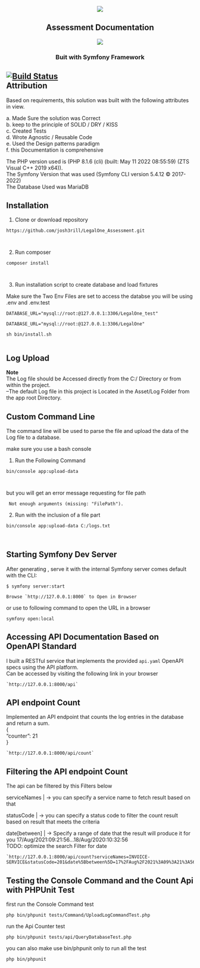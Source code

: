 <!DOCTYPE html>
<html>

<head>
  <meta charset="utf-8">
  <meta name="viewport" content="width=device-width, initial-scale=1.0">
  
  <link rel="stylesheet" href="https://stackedit.io/style.css" />
</head>

<body class="stackedit">
  <div class="stackedit__html"><p align="center"><a href="https://symfony.com" target="_blank">
  <img src="https://legal.one/img/contact/logo.svg">
</a></p>
<h2 align="center">
Assessment Documentation
</h2>
<p align="center"><a href="https://symfony.com" target="_blank">
  <img src="https://symfony.com/logos/symfony_black_02.svg">
  </a></p><h3 align="center">
  Buit with Symfony Framework
</h3>
<p></p>
<h2 id="attribution"><a href="https://travis-ci.org/joemccann/dillinger"><img src="https://travis-ci.org/joemccann/dillinger.svg?branch=master" alt="Build Status"></a><br>
Attribution</h2>
<p>Based on requirements, this solution was built with the following attributes in view.</p>
<p>a. Made Sure the solution was Correct<br>
b.  keep to the principle of SOLID / DRY / KISS<br>
c. Created Tests<br>
d. Wrote Agnostic / Reusable Code<br>
e. Used the Design patterns paradigm<br>
f. this Documentation is comprehensive</p>
<p>The PHP version used is (PHP 8.1.6 (cli) (built: May 11 2022 08:55:59) (ZTS Visual C++ 2019 x64)).<br>
The Symfony Version that was used (Symfony CLI version 5.4.12 © 2017-2022)<br>
The Database Used was MariaDB</p>
<h2 id="installation">Installation</h2>
<ol>
<li>Clone or download repository</li>
</ol>
<pre><code>https://github.com/josh3rill/LegalOne_Assessment.git

</code></pre>
<ol start="2">
<li>Run composer</li>
</ol>
<pre><code>composer install

</code></pre>
<ol start="3">
<li>Run installation script to create database and load fixtures</li>
</ol>
    
    
    
Make sure the Two Env Files are set to access the databse you will be using .env and .env.test
    
   <pre><code>DATABASE_URL="mysql://root:@127.0.0.1:3306/LegalOne_test" </code></pre>
    
   <pre><code>DATABASE_URL="mysql://root:@127.0.0.1:3306/LegalOne" </code></pre>
    
    
<pre><code>sh bin/install.sh

</code></pre>
<h2 id="log-upload">Log Upload</h2>
<p><strong>Note</strong><br>
The Log file should be Accessed directly from the C:/ Directory or from within the project.<br>
–The default Log file in this project is Located in the Asset/Log Folder from the app root Directory.</p>
<h2 id="custom-command-line">Custom Command Line</h2>
<p>The command line will be used to parse the file and upload the data of the Log file to a database.</p>
<p>make sure you use a bash console</p>
<ol>
<li>Run the Following Command</li>
</ol>
<pre><code>bin/console app:upload-data

</code></pre>
<p>but you will get an error message requesting for file path</p>
<pre><code> Not enough arguments (missing: "FilePath"). 
</code></pre>
<ol start="2">
<li>Run with the inclusion of a  file part</li>
</ol>
<pre><code>bin/console app:upload-data C:/logs.txt

</code></pre>
<h2 id="starting-symfony-dev-server">Starting Symfony Dev Server</h2>
<p>After generating , serve it with the internal Symfony server comes default with the CLI:</p>
<pre class=" language-bash"><code class="prism  language-bash">$ symfony server:start
</code></pre>
<pre><code>Browse `http://127.0.0.1:8000` to Open in Browser
</code></pre>
<p>or use to following command to open the URL in a browser</p>
<pre><code>symfony open:local
</code></pre>
<h2 id="accessing-api-documentation-based-on-openapi-standard">Accessing API Documentation Based on OpenAPI Standard</h2>
<p>I built a RESTful service that implements the provided <code>api.yaml</code> OpenAPI specs using the API platform.<br>
Can be accessed by visiting the following link in your browser</p>
<pre><code>`http://127.0.0.1:8000/api`
</code></pre>
<h2 id="api-endpoint-count">API endpoint Count</h2>
<p>Implemented an API endpoint that counts the log entries in the database and return a sum.<br>
{<br>
“counter”: 21<br>
}</p>
<pre><code>`http://127.0.0.1:8000/api/count`
</code></pre>
<h2 id="filtering-the-api-endpoint-count">Filtering the API endpoint Count</h2>
<p>The api can be filtered by this Filters below</p>
<p>serviceNames   | -&gt;   you can specify a service name to fetch result based on that</p>
<p>statusCode   |      -&gt;     you can specify a status code to filter the count result based on result that meets the criteria</p>
<p>date[between]   | -&gt; Specify a range of date that the result will produce it for you  17/Aug/2021:09:21:56…18/Aug/2020:10:32:56<br>
TODO: optimize the search Filter for date</p>
<pre><code>`http://127.0.0.1:8000/api/count?serviceNames=INVOICE-SERVICE&amp;statusCode=201&amp;date%5Bbetween%5D=17%2FAug%2F2021%3A09%3A21%3A56..18%2FAug%2F2020%3A10%3A32%3A56`
</code></pre>
<h2 id="testing-the-console-command-and-the-count-api-with-phpunit-test">Testing the Console Command and the Count Api with PHPUnit Test</h2>
<p>first run the Console Command  test</p>
<pre><code>php bin/phpunit tests/Command/UploadLogCommandTest.php
</code></pre>
<p>run the Api Counter  test</p>
<pre><code>php bin/phpunit tests/api/QueryDatabaseTest.php
</code></pre>
<p>you can also make use bin/phpunit only to run all the test</p>
<pre><code>php bin/phpunit
</code></pre>
</div>
</body>

</html>
